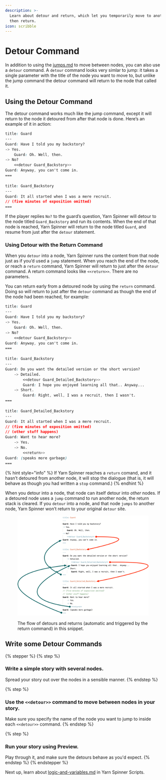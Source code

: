 ```yaml
---
description: >-
  Learn about detour and return, which let you temporarily move to another node,
  then return.
icon: scribble
---
```


# Detour Command

In addition to using the [jumps.md](../jumps.md "mention") to move between nodes, you can also use a `detour` command. A `detour` command looks very simlar to jump: it takes a single parameter with the title of the node you want to move to, but unlike the jump command the detour command will return to the node that called it.

## Using the Detour Command

The detour command works much like the jump command, except it will return to the node it detoured from after that node is done. Here’s an example of it in action:

```css
title: Guard
---
Guard: Have I told you my backstory?
-> Yes.
	Guard: Oh. Well, then.
-> No?
	<<detour Guard_Backstory>>
Guard: Anyway, you can't come in.
===

title: Guard_Backstory
---
Guard: It all started when I was a mere recruit.
// (five minutes of exposition omitted)
===
```

If the player replies `No?` to the guard’s question, Yarn Spinner will detour to the node titled  `Guard_Backstory` and run its contents. When the end of that node is reached, Yarn Spinner will return to the node titled `Guard`, and resume from just after the `detour` statement.

### Using Detour with the Return Command

When you `detour` into a node, Yarn Spinner runs the content from that node just as if you’d used a `jump` statement. When you reach the end of the node, or reach a `return` command, Yarn Spinner will return to just after the `detour` command. A return command looks like `<<return>>`. There are no parameters.

You can return early from a detoured node by using the `return` command. Doing so will return to just after the `detour` command as though the end of the node had been reached, for example:

```css
title: Guard
---
Guard: Have I told you my backstory?
-> Yes.
	Guard: Oh. Well, then.
-> No?
	<<detour Guard_Backstory>>
Guard: Anyway, you can't come in.
===

title: Guard_Backstory
---
Guard: Do you want the detailed version or the short version?
    -> Detailed.
        <<detour Guard_Detailed_Backstory>>
        Guard: I hope you enjoyed learning all that.. Anyway...
    -> Short.
        Guard: Right, well, I was a recruit, then I wasn't.
===

title: Guard_Detailed_Backstory
---
Guard: It all started when I was a mere recruit.
// (five minutes of exposition omitted)
// (other stuff happens)
Guard: Want to hear more?
    -> Yes.
    -> No.
        <<return>>
Guard: (speaks more garbage)
===
```

{% hint style="info" %}
If Yarn Spinner reaches a `return` comand, and it hasn’t detoured from another node, it will stop the dialogue (that is, it will behave as though you had written a `stop` command.)
{% endhint %}

When you detour into a node, that node can itself detour into _other_ nodes. If a detoured node uses a `jump` command to run another node, the return stack is cleared. If you `detour` into a node, and that node `jumps` to another node, Yarn Spinner won’t return to your original `detour` site.

<figure><img src="../../.gitbook/assets/detours.png" alt=""><figcaption><p>The flow of detours and returns (automatic and triggered by the return command) in this snippet.</p></figcaption></figure>

## Write some Detour Commands

{% stepper %}
{% step %}
### Write a simple story with several nodes.

Spread your story out over the nodes in a sensible manner.
{% endstep %}

{% step %}
### Use the `<<detour>>` command to move between nodes in your story.

Make sure you specify the name of the node you want to jump to inside each `<<detour>>` command.
{% endstep %}

{% step %}
### Run your story using Preview.

Play through it, and make sure the detours behave as you'd expect.
{% endstep %}
{% endstepper %}

Next up, learn about [logic-and-variables.md](logic-and-variables.md "mention") in Yarn Spinner Scripts.
